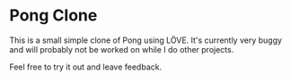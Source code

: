 Pong Clone
==========

This is a small simple clone of Pong using L&Ouml;VE.
It's currently very buggy and will probably not be worked on
while I do other projects.

Feel free to try it out and leave feedback.
